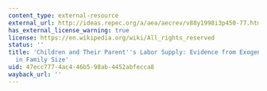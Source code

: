```yaml
---
content_type: external-resource
external_url: http://ideas.repec.org/a/aea/aecrev/v88y1998i3p450-77.html
has_external_license_warning: true
license: https://en.wikipedia.org/wiki/All_rights_reserved
status: ''
title: 'Children and Their Parent''s Labor Supply: Evidence from Exogenous Variation
  in Family Size'
uid: 47ecc777-4ac4-46b5-98ab-4452abfecca8
wayback_url: ''
---
```

